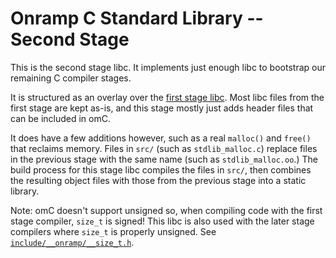 # Onramp C Standard Library -- Second Stage

This is the second stage libc. It implements just enough libc to bootstrap our remaining C compiler stages.

It is structured as an overlay over the [first stage libc](../0-oo). Most libc files from the first stage are kept as-is, and this stage mostly just adds header files that can be included in omC.

It does have a few additions however, such as a real `malloc()` and `free()` that reclaims memory. Files in `src/` (such as `stdlib_malloc.c`) replace files in the previous stage with the same name (such as `stdlib_malloc.oo`.) The build process for this stage libc compiles the files in `src/`, then combines the resulting object files with those from the previous stage into a static library.

Note: omC doesn't support unsigned so, when compiling code with the first stage compiler, `size_t` is signed! This libc is also used with the later stage compilers where `size_t` is properly unsigned. See [`include/__onramp/__size_t.h`](include/__onramp/__size_t.h).
